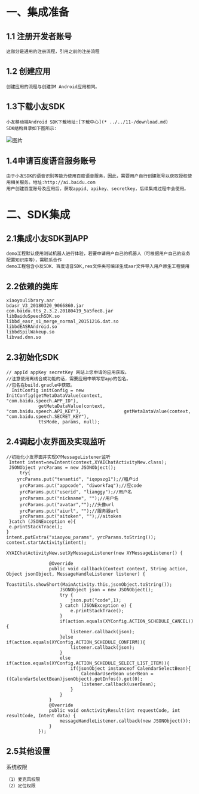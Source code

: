 # 一、集成准备
## 1.1 注册开发者账号
	这部分是通用的注册流程，引用之前的注册流程
## 1.2 创建应用
	创建应用的流程与创建IM Android应用相同。
## 1.3下载小友SDK
	小友移动端Android SDK下载地址:[下载中心](* ../../11-/download.md)
	SDK结构目录如下图所示:
![图片](../小友文档Android-非IM版/demo目录结构-非IM版.jpg)
## 1.4申请百度语音服务账号
	由于小友SDK的语音识别等能力使用百度语音服务，因此，需要用户自行创建账号以获取授权使用相关服务。地址:http://ai.baidu.com
	用户创建百度账号及应用后，获取appid、apikey、secretkey，后续集成过程中会使用。
# 二、SDK集成
## 2.1集成小友SDK到APP
	demo工程默认使用测试机器人进行体验，若要申请用户自己的机器人（可根据用户自己的业务配置知识库等），需联系合作
	demo工程包含小友SDK、百度语音SDK,res文件夹可编译生成aar文件导入用户原生工程使用
## 2.2依赖的类库
	xiaoyoulibrary.aar
	bdasr_V3_20180320_9066860.jar
	com.baidu.tts_2.3.2.20180419_5a5fec8.jar
	libBaiduSpeechSDK.so
	libbd_easr_s1_merge_normal_20151216.dat.so
	libbdEASRAndroid.so
	libbdSpilWakeup.so
	libvad.dnn.so
## 2.3初始化SDK
	// appId appKey secretKey 网站上您申请的应用获取。
    //注意使用离线合成功能的话，需要应用中填写您app的包名。
    //包名在build.gradle中获取。
      InitConfig initConfig = new 	    		InitConfig(getMetaDataValue(context, 		"com.baidu.speech.APP_ID"),
                getMetaDataValue(context, 			"com.baidu.speech.API_KEY"), 				getMetaDataValue(context, 			"com.baidu.speech.SECRET_KEY"),
                ttsMode, params, null);
## 2.4调起小友界面及实现监听
	//初始化小友界面并实现XYMessageListener监听
     Intent intent=newIntent(context,XYAIChatActivityNew.class);
     JSONObject yrcParams = new JSONObject();
         try{
        yrcParams.put("tenantid", "iqopszg1");//租户id
         yrcParams.put("appcode", "diworkfaq");//应code
         yrcParams.put("userid", "lianggy");//用户名
         yrcParams.put("nickname", "");//用户名
         yrcParams.put("avatar","");//头像url
         yrcParams.put("aiurl", "");//服务器url
         yrcParams.put("aitoken", "");//aitoken
     }catch (JSONException e){
     e.printStackTrace();
    }
    intent.putExtra("xiaoyou_params", yrcParams.toString());
    context.startActivity(intent);

	XYAIChatActivityNew.setXyMessageListener(new XYMessageListener() {
              
                    @Override
                    public void callback(Context context, String action, Object jsonObject, MessageHandleListener listener) {
                        ToastUtils.showShort(MainActivity.this,jsonObject.toString());
                        JSONObject json = new JSONObject();
                        try {
                            json.put("code",1);
                        } catch (JSONException e) {
                            e.printStackTrace();
                        }
                        if(action.equals(XYConfig.ACTION_SCHEDULE_CANCEL)){
                            listener.callback(json);
                        }else if(action.equals(XYConfig.ACTION_SCHEDULE_CONFIRM)){
                            listener.callback(json);
                        }
                        else if(action.equals(XYConfig.ACTION_SCHEDULE_SELECT_LIST_ITEM)){
                            if(jsonObject instanceof CalendarSelectBean){
                                CalendarUserBean userBean = ((CalendarSelectBean)jsonObject).getInfos().get(0);
                                listener.callback(userBean);
                            }
                        }
                    }
                    @Override
                    public void onActivityResult(int requestCode, int resultCode, Intent data) {
                        messageHandleListener.callback(new JSONObject());
                    }
                });
## 2.5其他设置
系统权限

	（1）麦克风权限
	（2）定位权限

